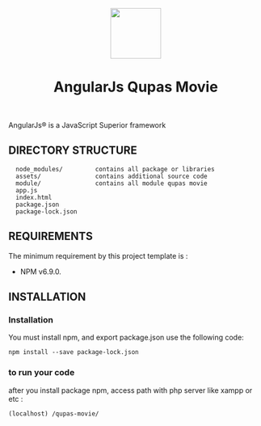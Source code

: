<p align="center">
    <a href="https://angularjs.org/" target="_blank">
        <img src="https://storage.googleapis.com/xebia-blog/1/2013/08/angularjs-logo.png" height="100px">
    </a>
    <h1 align="center">AngularJs Qupas Movie</h1>
    <br>
</p>

AngularJs® is a JavaScript Superior framework

DIRECTORY STRUCTURE
-------------------

      node_modules/         contains all package or libraries
      assets/               contains additional source code
      module/               contains all module qupas movie
      app.js
      index.html
      package.json
      package-lock.json



REQUIREMENTS
------------

The minimum requirement by this project template is :
- NPM v6.9.0.


INSTALLATION
------------

### Installation

You must install npm, and export package.json use the following code:

~~~
npm install --save package-lock.json
~~~

### to run your code

after you install package npm, access path with php server like xampp or etc :

~~~
(localhost) /qupas-movie/
~~~